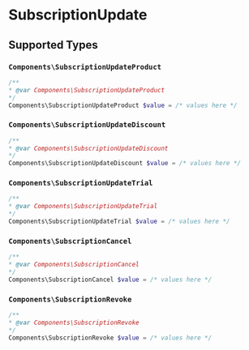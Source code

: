 # SubscriptionUpdate


## Supported Types

### `Components\SubscriptionUpdateProduct`

```php
/**
* @var Components\SubscriptionUpdateProduct
*/
Components\SubscriptionUpdateProduct $value = /* values here */
```

### `Components\SubscriptionUpdateDiscount`

```php
/**
* @var Components\SubscriptionUpdateDiscount
*/
Components\SubscriptionUpdateDiscount $value = /* values here */
```

### `Components\SubscriptionUpdateTrial`

```php
/**
* @var Components\SubscriptionUpdateTrial
*/
Components\SubscriptionUpdateTrial $value = /* values here */
```

### `Components\SubscriptionCancel`

```php
/**
* @var Components\SubscriptionCancel
*/
Components\SubscriptionCancel $value = /* values here */
```

### `Components\SubscriptionRevoke`

```php
/**
* @var Components\SubscriptionRevoke
*/
Components\SubscriptionRevoke $value = /* values here */
```

